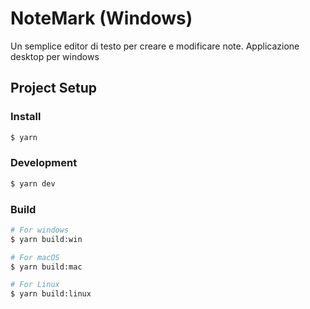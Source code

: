 # NoteMark (Windows)

Un semplice editor di testo per creare e modificare note. Applicazione desktop per windows

## Project Setup

### Install

```bash
$ yarn
```

### Development

```bash
$ yarn dev
```

### Build

```bash
# For windows
$ yarn build:win

# For macOS
$ yarn build:mac

# For Linux
$ yarn build:linux
```
